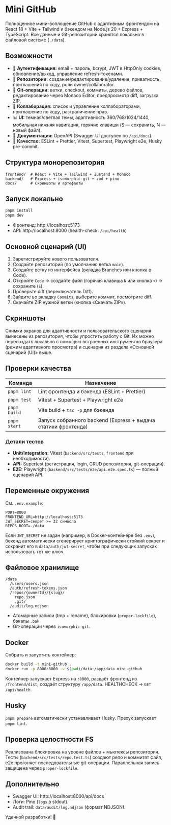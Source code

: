 # Mini GitHub

Полноценное мини-воплощение GitHub с адаптивным фронтендом на React 18 + Vite + Tailwind и бэкендом на Node.js 20 + Express + TypeScript. Все данные и Git-репозитории хранятся локально в файловой системе (`./data`).

## Возможности

- 🔐 **Аутентификация:** email + пароль, bcrypt, JWT в HttpOnly cookies, обновление/выход, управление refresh-токенами.
- 📁 **Репозитории:** создание/редактирование/удаление, приватность, приглашения по коду, роли owner/collaborator.
- 🌳 **Git-операции:** ветки, checkout, коммиты, дерево файлов, редактирование через Monaco Editor, предпросмотр diff, загрузка ZIP.
- 👥 **Коллаборация:** список и управление коллабораторами, приглашение по коду, разграничение прав.
- 📊 **UI:** темная/светлая темы, адаптивность 360/768/1024/1440, мобильная нижняя навигация, горячие клавиши (S — сохранить, N — новый файл).
- 📜 **Документация:** OpenAPI (Swagger UI доступен по `/api/docs`).
- 🧪 **Качество:** ESLint + Prettier, Vitest, Supertest, Playwright e2e, Husky pre-commit.

## Структура монорепозитория

```
frontend/  # React + Vite + Tailwind + Zustand + Monaco
backend/   # Express + isomorphic-git + zod + pino
docs/      # Скриншоты и артефакты
```

## Запуск локально

```bash
pnpm install
pnpm dev
```

- Фронтенд: http://localhost:5173
- API: http://localhost:8000 (health-check: `/api/health`)

## Основной сценарий (UI)

1. Зарегистрируйте нового пользователя.
2. Создайте репозиторий (по умолчанию ветка `main`).
3. Создайте ветку из интерфейса (вкладка Branches или кнопка в Code).
4. Откройте `Code` → создайте файл (горячая клавиша `N` или кнопка `+`) → сохраните (`S`).
5. Проверьте diff (переключатель Diff).
6. Зайдите во вкладку `Commits`, выберите коммит, посмотрите diff.
7. Скачайте ZIP нужной ветки (кнопка «Скачать ZIP»).

## Скриншоты

Снимки экранов для адаптивности и пользовательского сценария вынесены из репозитория, чтобы упростить работу с Git.
Их можно пересоздать локально с помощью встроенных инструментов браузера (режим адаптивного просмотра) и сценария из
раздела «Основной сценарий (UI)» выше.

## Проверки качества

| Команда | Назначение |
| --- | --- |
| `pnpm lint` | Lint фронтенда и бэкенда (ESLint + Prettier) |
| `pnpm test` | Vitest + Supertest + Playwright e2e |
| `pnpm build` | Vite build + `tsc -p` для бэкенда |
| `pnpm start` | Запуск собранного backend (Express + выдача статики фронтенда) |

### Детали тестов

- **Unit/Integration:** Vitest (`backend/src/tests`, `frontend` при необходимости).
- **API:** Supertest (регистрация, login, CRUD репозитория, git-операции).
- **E2E:** Playwright (`backend/src/tests/e2e/api.e2e.spec.ts`) — полный сценарий API.

## Переменные окружения

См. `.env.example`:

```
PORT=8000
FRONTEND_URL=http://localhost:5173
JWT_SECRET=секрет >= 32 символа
REPOS_ROOT=./data
```

Если `JWT_SECRET` не задан (например, в Docker-контейнере без `.env`), бекенд автоматически сгенерирует криптографически стойкий секрет и сохранит его в `data/auth/jwt-secret`, чтобы при следующих запусках использовать тот же ключ.

## Файловое хранилище

```
/data
  /users/users.json
  /auth/refresh-tokens.json
  /repos/{ownerId}/{slug}/
    repo.json
    .git/
  /audit/log.ndjson
```

- Атомарные записи (tmp + rename), блокировки (`proper-lockfile`), бэкапы `.bak`.
- Git-операции через `isomorphic-git`.

## Docker

Собрать и запустить контейнер:

```bash
docker build -t mini-github .
docker run -p 8000:8000 -v $(pwd)/data:/app/data mini-github
```

Контейнер запускает Express на `:8000`, раздаёт фронтенд из `/frontend/dist`, создаёт структуру `/app/data`. HEALTHCHECK → `GET /api/health`.

## Husky

`pnpm prepare` автоматически устанавливает Husky. Прехук запускает `pnpm lint`.

## Проверка целостности FS

Реализована блокировка на уровне файлов + мьютексы репозитория. Тесты (`backend/src/tests/repo.test.ts`) создают репо и коммитят файл, e2e прогоняет последовательные git-операции. Параллельная запись защищена через `proper-lockfile`.

## Дополнительно

- Swagger UI: http://localhost:8000/api/docs
- Логи: Pino (`logs` в stdout).
- Audit trail: `data/audit/log.ndjson` (формат NDJSON).

Удачной разработки! 🚀
